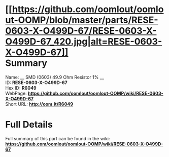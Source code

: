 
[[https://github.com/oomlout/oomlout-OOMP/blob/master/parts/RESE-0603-X-O499D-67/RESE-0603-X-O499D-67_420.jpg|alt=RESE-0603-X-O499D-67]]     
Summary
=================
  
Name: __ SMD (0603) 49.9 Ohm Resistor 1% __    
ID: __RESE-0603-X-O499D-67__   
Hex ID: __R6049__   
WebPage: __https://github.com/oomlout/oomlout-OOMP/wiki/RESE-0603-X-O499D-67__   
Short URL: __http://oom.lt/R6049__   

Full Details
==========================
Full summary of this part can be found in the wiki:   
__https://github.com/oomlout/oomlout-OOMP/wiki/RESE-0603-X-O499D-67__    

